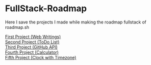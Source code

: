 # FullStack-Roadmap

Here I save the projects I made while making the roadmap fullstack of roadmap.sh

[First Project (Web Writings)](https://jonathanmanzanodiaz.github.io/FullStack-Roadmap/web-writings/)<br>
[Second Project (ToDo List)](https://jonathanmanzanodiaz.github.io/FullStack-Roadmap/todo-list/) <br>
[Third Project (GitHub API)](https://jonathanmanzanodiaz.github.io/FullStack-Roadmap/github-api/) <br>
[Fourth Project (Calculator)](https://jonathanmanzanodiaz.github.io/FullStack-Roadmap/calculator/)<br>
[Fifth Project (Clock with Timezone)](https://jonathanmanzanodiaz.github.io/FullStack-Roadmap/timezone/)
